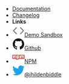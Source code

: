 <!-- markdownlint-disable-next-line first-line-heading -->
- [Documentation](/)
- [Changelog](changelog)
- **Links**
- [![Code](assets/img/code.svg)Demo Sandbox](https://codesandbox.io/s/mergician-demo-jcfft4?file=/index.js)
- [![Github](assets/img/github.svg)Github](https://github.com/jhildenbiddle/mergician)
- [![NPM](assets/img/npm.svg)NPM](https://www.npmjs.com/package/mergician)
- [![Twitter](assets/img/twitter.svg)@jhildenbiddle](http://twitter.com/jhildenbiddle)
